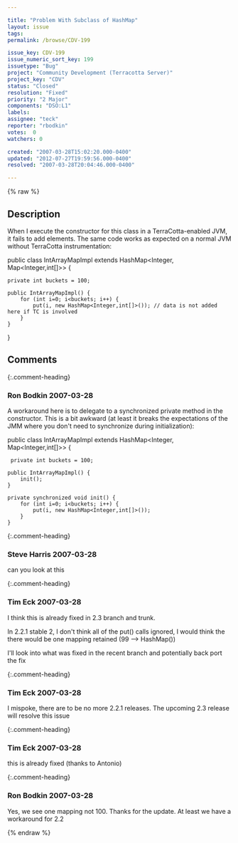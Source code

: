 ```yaml
---

title: "Problem With Subclass of HashMap"
layout: issue
tags: 
permalink: /browse/CDV-199

issue_key: CDV-199
issue_numeric_sort_key: 199
issuetype: "Bug"
project: "Community Development (Terracotta Server)"
project_key: "CDV"
status: "Closed"
resolution: "Fixed"
priority: "2 Major"
components: "DSO:L1"
labels: 
assignee: "teck"
reporter: "rbodkin"
votes:  0
watchers: 0

created: "2007-03-28T15:02:20.000-0400"
updated: "2012-07-27T19:59:56.000-0400"
resolved: "2007-03-28T20:04:46.000-0400"

---
```




{% raw %}



## Description

<div markdown="1" class="description">

When I execute the constructor for this class in a TerraCotta-enabled JVM, it fails to add elements. The same code works as expected on a normal JVM without TerraCotta instrumentation:

public class IntArrayMapImpl extends HashMap<Integer, Map<Integer,int[]>> {

	private int buckets = 100;

	public IntArrayMapImpl() {
		for (int i=0; i<buckets; i++) {
			put(i, new HashMap<Integer,int[]>()); // data is not added here if TC is involved
		}		
	}
}


</div>

## Comments


{:.comment-heading}
### **Ron Bodkin** <span class="date">2007-03-28</span>

<div markdown="1" class="comment">

A workaround here is to delegate to a synchronized private method in the constructor. This is a bit awkward (at least it breaks the expectations of the JMM where you don't need to synchronize during initialization):


public class IntArrayMapImpl extends HashMap<Integer, Map<Integer,int[]>> {

     private int buckets = 100; 

	public IntArrayMapImpl() {
		init();
	}

	private synchronized void init() {
		for (int i=0; i<buckets; i++) {
			put(i, new HashMap<Integer,int[]>());
		}				
	}


</div>


{:.comment-heading}
### **Steve Harris** <span class="date">2007-03-28</span>

<div markdown="1" class="comment">

can you look at this

</div>


{:.comment-heading}
### **Tim Eck** <span class="date">2007-03-28</span>

<div markdown="1" class="comment">

I think this is already fixed in 2.3 branch and trunk. 

In 2.2.1 stable 2, I don't think all of the put() calls ignored, I would think the there would be one mapping retained (99 --> HashMap())

I'll look into what was fixed in the recent branch and potentially back port the fix



</div>


{:.comment-heading}
### **Tim Eck** <span class="date">2007-03-28</span>

<div markdown="1" class="comment">

I mispoke, there are to be no more 2.2.1 releases. The upcoming 2.3 release will resolve this issue

</div>


{:.comment-heading}
### **Tim Eck** <span class="date">2007-03-28</span>

<div markdown="1" class="comment">

this is already fixed (thanks to Antonio)

</div>


{:.comment-heading}
### **Ron Bodkin** <span class="date">2007-03-28</span>

<div markdown="1" class="comment">

Yes, we see one mapping not 100. Thanks for the update. At least we have a workaround for 2.2


</div>



{% endraw %}
